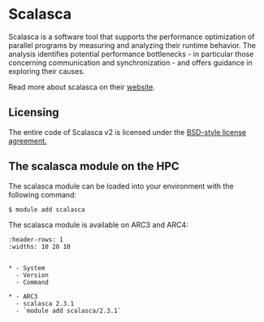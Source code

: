 # Scalasca

Scalasca is a software tool that supports the performance optimization of parallel programs by measuring and analyzing their runtime behavior. The analysis identifies potential performance bottlenecks - in particular those concerning communication and synchronization - and offers guidance in exploring their causes.

Read more about scalasca on their [website](http://www.scalasca.org/).



## Licensing 

The entire code of Scalasca v2 is licensed under the [BSD-style license agreement.](https://www.scalasca.org/scalasca/software/scalasca-2.x/license.html)



## The scalasca module on the HPC

The scalasca module can be loaded into your environment with the following command:

```bash
$ module add scalasca
```

The scalasca module is available on ARC3 and ARC4:

```{list-table}
:header-rows: 1
:widths: 10 20 10


* - System
  - Version
  - Command

* - ARC3
  - scalasca 2.3.1
  - `module add scalasca/2.3.1`

```